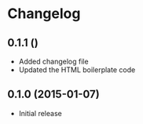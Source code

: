Changelog
===

0.1.1 ()
---

* Added changelog file
* Updated the HTML boilerplate code

0.1.0 (2015-01-07)
---
* Initial release
